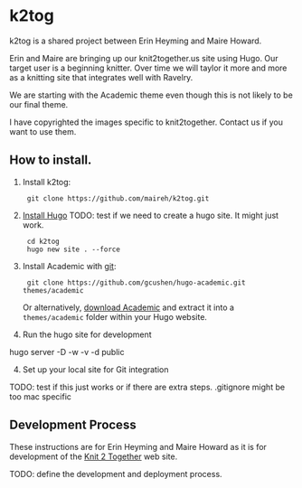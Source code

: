 # k2tog

k2tog is a shared project between Erin Heyming and Maire Howard.

Erin and Maire are bringing up our knit2together.us site using Hugo. Our target user is a beginning knitter. Over time we will taylor it more and more as a knitting site that integrates well with Ravelry.

We are starting with the Academic theme even though this is not likely to be our final theme. 

I have copyrighted the images specific to knit2together. Contact us if you want to use them. 

## How to install.

1. Install k2tog:

        git clone https://github.com/maireh/k2tog.git

2. [Install Hugo](https://georgecushen.com/create-your-website-with-hugo/#installing-hugo) 
 TODO: test if we need to create a hugo site. It might just work. 

        cd k2tog       
        hugo new site . --force

2. Install Academic with [git](https://help.github.com/articles/set-up-git/):

        git clone https://github.com/gcushen/hugo-academic.git themes/academic

    Or alternatively, [download Academic](https://github.com/gcushen/hugo-academic/archive/master.zip) and extract it into a `themes/academic` folder within your Hugo website.


3. Run the hugo site for development

hugo server -D -w -v -d public


4. Set up your local site for Git integration

 TODO: test if this just works or if there are extra steps. .gitignore might be too mac specific


## Development Process

These instructions are for Erin Heyming and Maire Howard as it is for development of the [Knit 2 Together](www.knit2together.us) web site. 

 TODO: define the development and deployment process.


